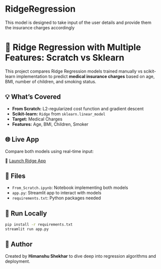 # RidgeRegression
This model is designed to take input of the user details and provide them the insurance charges accordingly

# 🧠 Ridge Regression with Multiple Features: Scratch vs Sklearn

This project compares Ridge Regression models trained manually vs scikit-learn implementation to predict **medical insurance charges** based on age, BMI, number of children, and smoking status.

## 💡 What’s Covered

- **From Scratch:** L2-regularized cost function and gradient descent
- **Scikit-learn:** `Ridge` from `sklearn.linear_model`
- **Target:** Medical Charges
- **Features:** Age, BMI, Children, Smoker

## 🌐 Live App

Compare both models using real-time input:

🔗 [Launch Ridge App](https://insurancecharge.streamlit.app)  

## 📁 Files

- `From_Scratch.ipynb`: Notebook implementing both models
- `app.py`: Streamlit app to interact with models
- `requirements.txt`: Python packages needed

## 🚀 Run Locally

```bash
pip install -r requirements.txt
streamlit run app.py
```

## 👤 Author

Created by **Himanshu Shekhar** to dive deep into regression algorithms and deployment.
